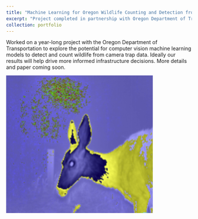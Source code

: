 ```yaml
---
title: "Machine Learning for Oregon Wildlife Counting and Detection from Camera Trap Images"
excerpt: "Project completed in partnership with Oregon Department of Transportation (ODOT). More details and paper coming soon. <br/><img src='/images/wildlife.png'>"
collection: portfolio
---
```


Worked on a year-long project with the Oregon Department of Transportation to explore the potential for computer vision machine learning models to detect and count wildlife from camera trap data. Ideally our results will help drive more informed infrastructure decisions. More details and paper coming soon.

![image](/images/wildlife.png)